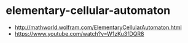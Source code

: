 # elementary-cellular-automaton

- http://mathworld.wolfram.com/ElementaryCellularAutomaton.html
- https://www.youtube.com/watch?v=W1zKu3fDQR8
